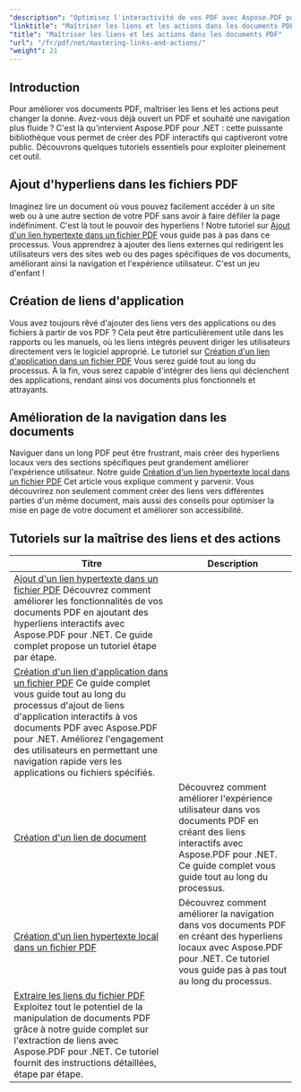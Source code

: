 ```yaml
---
"description": "Optimisez l'interactivité de vos PDF avec Aspose.PDF pour .NET. Découvrez comment ajouter des hyperliens et améliorer la navigation grâce à nos tutoriels pas à pas."
"linktitle": "Maîtriser les liens et les actions dans les documents PDF"
"title": "Maîtriser les liens et les actions dans les documents PDF"
"url": "/fr/pdf/net/mastering-links-and-actions/"
"weight": 21
---
```


## Introduction

Pour améliorer vos documents PDF, maîtriser les liens et les actions peut changer la donne. Avez-vous déjà ouvert un PDF et souhaité une navigation plus fluide ? C'est là qu'intervient Aspose.PDF pour .NET : cette puissante bibliothèque vous permet de créer des PDF interactifs qui captiveront votre public. Découvrons quelques tutoriels essentiels pour exploiter pleinement cet outil.

## Ajout d'hyperliens dans les fichiers PDF
Imaginez lire un document où vous pouvez facilement accéder à un site web ou à une autre section de votre PDF sans avoir à faire défiler la page indéfiniment. C'est là tout le pouvoir des hyperliens ! Notre tutoriel sur [Ajout d'un lien hypertexte dans un fichier PDF](./adding-hyperlink/) vous guide pas à pas dans ce processus. Vous apprendrez à ajouter des liens externes qui redirigent les utilisateurs vers des sites web ou des pages spécifiques de vos documents, améliorant ainsi la navigation et l'expérience utilisateur. C'est un jeu d'enfant !

## Création de liens d'application
Vous avez toujours rêvé d'ajouter des liens vers des applications ou des fichiers à partir de vos PDF ? Cela peut être particulièrement utile dans les rapports ou les manuels, où les liens intégrés peuvent diriger les utilisateurs directement vers le logiciel approprié. Le tutoriel sur [Création d'un lien d'application dans un fichier PDF](./creating-application-link/) Vous serez guidé tout au long du processus. À la fin, vous serez capable d'intégrer des liens qui déclenchent des applications, rendant ainsi vos documents plus fonctionnels et attrayants.

## Amélioration de la navigation dans les documents
Naviguer dans un long PDF peut être frustrant, mais créer des hyperliens locaux vers des sections spécifiques peut grandement améliorer l'expérience utilisateur. Notre guide [Création d'un lien hypertexte local dans un fichier PDF](./creating-local-hyperlink/) Cet article vous explique comment y parvenir. Vous découvrirez non seulement comment créer des liens vers différentes parties d'un même document, mais aussi des conseils pour optimiser la mise en page de votre document et améliorer son accessibilité.

## Tutoriels sur la maîtrise des liens et des actions
| Titre | Description |
| --- | --- | 
| [Ajout d'un lien hypertexte dans un fichier PDF](./adding-hyperlink/) Découvrez comment améliorer les fonctionnalités de vos documents PDF en ajoutant des hyperliens interactifs avec Aspose.PDF pour .NET. Ce guide complet propose un tutoriel étape par étape. |  
| [Création d'un lien d'application dans un fichier PDF](./creating-application-link/) Ce guide complet vous guide tout au long du processus d'ajout de liens d'application interactifs à vos documents PDF avec Aspose.PDF pour .NET. Améliorez l'engagement des utilisateurs en permettant une navigation rapide vers les applications ou fichiers spécifiés.  
| [Création d'un lien de document](./creating-document-link/) | Découvrez comment améliorer l'expérience utilisateur dans vos documents PDF en créant des liens interactifs avec Aspose.PDF pour .NET. Ce guide complet vous guide tout au long du processus. |  
| [Création d'un lien hypertexte local dans un fichier PDF](./creating-local-hyperlink/) | Découvrez comment améliorer la navigation dans vos documents PDF en créant des hyperliens locaux avec Aspose.PDF pour .NET. Ce tutoriel vous guide pas à pas tout au long du processus. |  
| [Extraire les liens du fichier PDF](./extract-links-from-pdf-file/) Exploitez tout le potentiel de la manipulation de documents PDF grâce à notre guide complet sur l'extraction de liens avec Aspose.PDF pour .NET. Ce tutoriel fournit des instructions détaillées, étape par étape. |